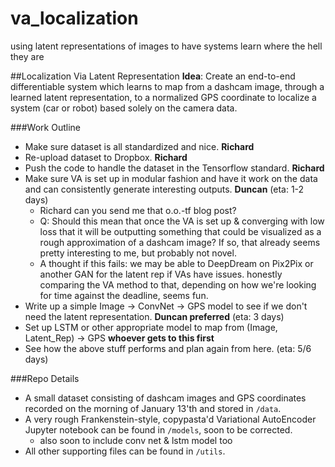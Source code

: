 # va_localization
using latent representations of images to have systems learn where the hell they are

##Localization Via Latent Representation
**Idea**: Create an end-to-end differentiable system which learns to map from a dashcam image, through a learned latent representation, to a normalized GPS coordinate to localize a system (car or robot) based solely on the camera data. 

###Work Outline
- Make sure dataset is all standardized and nice. **Richard**
- Re-upload dataset to Dropbox. **Richard**
- Push the code to handle the dataset in the Tensorflow standard. **Richard**  
- Make sure VA is set up in modular fashion and have it work on the data and can consistently generate interesting outputs. **Duncan** (eta: 1-2 days) 
	- Richard can you send me that o.o.-tf blog post?    
	- Q: Should this mean that once the VA is set up & converging with low loss that it will be outputting something that could be visualized as a rough approximation of a dashcam image? If so, that already seems pretty interesting to me, but probably not novel. 
	- A thought if this fails: we may be able to DeepDream on Pix2Pix or another GAN for the latent rep if VAs have issues. honestly comparing the VA method to that, depending on how we're looking for time against the deadline, seems fun. 
- Write up a simple Image -> ConvNet -> GPS model to see if we don't need the latent representation. **Duncan preferred** (eta: 3 days) 
- Set up LSTM or other appropriate model to map from (Image, Latent_Rep) -> GPS **whoever gets to this first**
- See how the above stuff performs and plan again from here. (eta: 5/6 days)

###Repo Details
- A small dataset consisting of dashcam images and GPS coordinates recorded on the morning of January 13'th and stored in ```/data```. 
- A very rough Frankenstein-style, copypasta'd Variational AutoEncoder Jupyter notebook can be found in ```/models```, soon to be corrected. 
	- also soon to include conv net & lstm model too
- All other supporting files can be found in ```/utils```.


